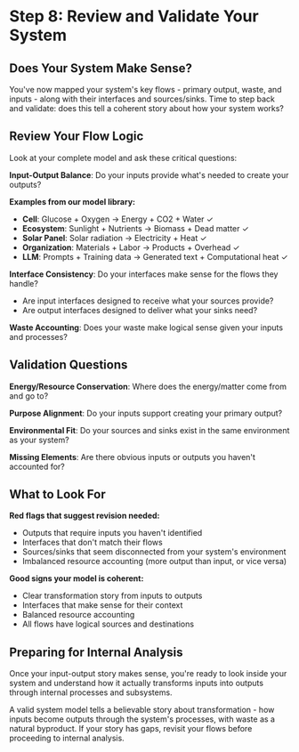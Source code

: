 # Step 8: Review and Validate Your System

## Does Your System Make Sense?

You've now mapped your system's key flows - primary output, waste, and inputs - along with their interfaces and sources/sinks. Time to step back and validate: does this tell a coherent story about how your system works?

## Review Your Flow Logic

Look at your complete model and ask these critical questions:

**Input-Output Balance**: Do your inputs provide what's needed to create your outputs?

**Examples from our model library:**
- **Cell**: Glucose + Oxygen → Energy + CO2 + Water ✓
- **Ecosystem**: Sunlight + Nutrients → Biomass + Dead matter ✓  
- **Solar Panel**: Solar radiation → Electricity + Heat ✓
- **Organization**: Materials + Labor → Products + Overhead ✓
- **LLM**: Prompts + Training data → Generated text + Computational heat ✓

**Interface Consistency**: Do your interfaces make sense for the flows they handle?
- Are input interfaces designed to receive what your sources provide?
- Are output interfaces designed to deliver what your sinks need?

**Waste Accounting**: Does your waste make logical sense given your inputs and processes?

## Validation Questions

**Energy/Resource Conservation**: Where does the energy/matter come from and go to?

**Purpose Alignment**: Do your inputs support creating your primary output?

**Environmental Fit**: Do your sources and sinks exist in the same environment as your system?

**Missing Elements**: Are there obvious inputs or outputs you haven't accounted for?

## What to Look For

**Red flags that suggest revision needed:**
- Outputs that require inputs you haven't identified
- Interfaces that don't match their flows
- Sources/sinks that seem disconnected from your system's environment
- Imbalanced resource accounting (more output than input, or vice versa)

**Good signs your model is coherent:**
- Clear transformation story from inputs to outputs
- Interfaces that make sense for their context
- Balanced resource accounting
- All flows have logical sources and destinations

## Preparing for Internal Analysis

Once your input-output story makes sense, you're ready to look inside your system and understand how it actually transforms inputs into outputs through internal processes and subsystems.

A valid system model tells a believable story about transformation - how inputs become outputs through the system's processes, with waste as a natural byproduct. If your story has gaps, revisit your flows before proceeding to internal analysis.
